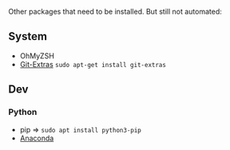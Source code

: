 Other packages that need to be installed. But still not automated:

## System
- OhMyZSH
- [Git-Extras](https://github.com/tj/git-extras) `sudo apt-get install git-extras`


## Dev
### Python
- pip => `sudo apt install python3-pip`
- [Anaconda](https://docs.anaconda.com/anaconda/install/linux/)
